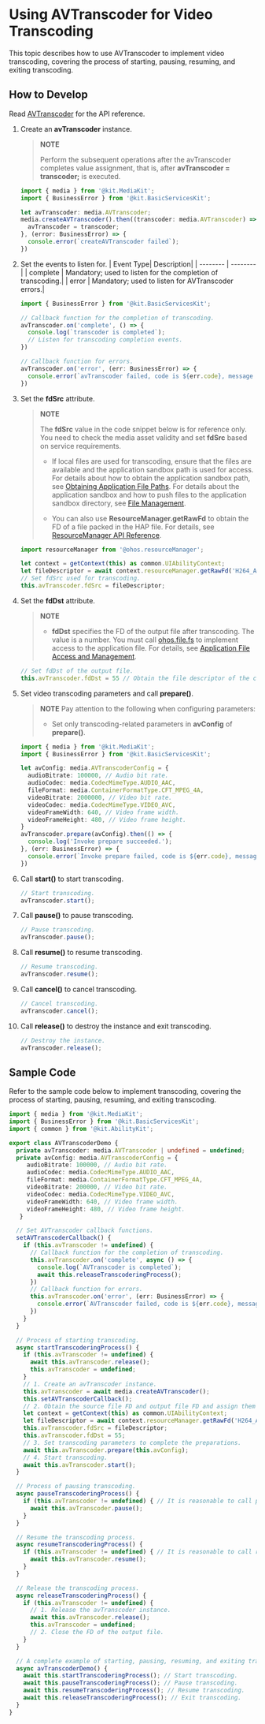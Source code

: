 # Using AVTranscoder for Video Transcoding

This topic describes how to use AVTranscoder to implement video transcoding, covering the process of starting, pausing, resuming, and exiting transcoding.

## How to Develop

Read [AVTranscoder](../../reference/apis-media-kit/js-apis-media.md#avtranscoder12) for the API reference.

1. Create an **avTranscoder** instance.

   > **NOTE**
   >
   > Perform the subsequent operations after the avTranscoder completes value assignment, that is, after **avTranscoder = transcoder;** is executed.

   ```ts
   import { media } from '@kit.MediaKit';
   import { BusinessError } from '@kit.BasicServicesKit';
   
   let avTranscoder: media.AVTranscoder;
   media.createAVTranscoder().then((transcoder: media.AVTranscoder) => {
     avTranscoder = transcoder;
   }, (error: BusinessError) => {
     console.error(`createAVTranscoder failed`);
   })
   ```

2. Set the events to listen for.
   | Event Type| Description| 
   | -------- | -------- |
   | complete | Mandatory; used to listen for the completion of transcoding.| 
   | error | Mandatory; used to listen for AVTranscoder errors.|

   ```ts
   import { BusinessError } from '@kit.BasicServicesKit';
   
   // Callback function for the completion of transcoding.
   avTranscoder.on('complete', () => {
     console.log(`transcoder is completed`);
     // Listen for transcoding completion events.
   })
   
   // Callback function for errors.
   avTranscoder.on('error', (err: BusinessError) => {
     console.error(`avTranscoder failed, code is ${err.code}, message is ${err.message}`);
   })
   ```

3. Set the **fdSrc** attribute.
   > **NOTE**
   >
   > The **fdSrc** value in the code snippet below is for reference only. You need to check the media asset validity and set **fdSrc** based on service requirements.
   > 
   > - If local files are used for transcoding, ensure that the files are available and the application sandbox path is used for access. For details about how to obtain the application sandbox path, see [Obtaining Application File Paths](../../application-models/application-context-stage.md#obtaining-application-file-paths). For details about the application sandbox and how to push files to the application sandbox directory, see [File Management](../../file-management/app-sandbox-directory.md).
   > 
   > - You can also use **ResourceManager.getRawFd** to obtain the FD of a file packed in the HAP file. For details, see [ResourceManager API Reference](../../reference/apis-localization-kit/js-apis-resource-manager.md#getrawfd9).

   ```ts
   import resourceManager from '@ohos.resourceManager';

   let context = getContext(this) as common.UIAbilityContext;
   let fileDescriptor = await context.resourceManager.getRawFd('H264_AAC.mp4');
   // Set fdSrc used for transcoding.
   this.avTranscoder.fdSrc = fileDescriptor;
   ```

4. Set the **fdDst** attribute.
   > **NOTE**
   >
   > - **fdDst** specifies the FD of the output file after transcoding. The value is a number. You must call [ohos.file.fs](../../reference/apis-core-file-kit/js-apis-file-fs.md) to implement access to the application file. For details, see [Application File Access and Management](../../file-management/app-file-access.md).
   
   ```ts
   // Set fdDst of the output file.
   this.avTranscoder.fdDst = 55 // Obtain the file descriptor of the created video file by referring to the sample code in Application File Access and Management.
   ```

5. Set video transcoding parameters and call **prepare()**.

   > **NOTE**
   > Pay attention to the following when configuring parameters:
   >
   > - Set only transcoding-related parameters in **avConfig** of **prepare()**.

   ```ts
   import { media } from '@kit.MediaKit';
   import { BusinessError } from '@kit.BasicServicesKit';
   
   let avConfig: media.AVTranscoderConfig = {
     audioBitrate: 100000, // Audio bit rate.
     audioCodec: media.CodecMimeType.AUDIO_AAC,
     fileFormat: media.ContainerFormatType.CFT_MPEG_4A,
     videoBitrate: 2000000, // Video bit rate.
     videoCodec: media.CodecMimeType.VIDEO_AVC,
     videoFrameWidth: 640, // Video frame width.
     videoFrameHeight: 480, // Video frame height.
   }
   avTranscoder.prepare(avConfig).then(() => {
     console.log('Invoke prepare succeeded.');
   }, (err: BusinessError) => {
     console.error(`Invoke prepare failed, code is ${err.code}, message is ${err.message}`);
   })
   ```

6. Call **start()** to start transcoding.

   ```ts
   // Start transcoding.
   avTranscoder.start();
   ```

7. Call **pause()** to pause transcoding.

   ```ts
   // Pause transcoding.
   avTranscoder.pause();
   ```

8. Call **resume()** to resume transcoding.

   ```ts
   // Resume transcoding.
   avTranscoder.resume();
   ```

8. Call **cancel()** to cancel transcoding.

   ```ts
   // Cancel transcoding.
   avTranscoder.cancel();
   ```

9. Call **release()** to destroy the instance and exit transcoding.

   ```ts
   // Destroy the instance.
   avTranscoder.release();
   ```

## Sample Code

  Refer to the sample code below to implement transcoding, covering the process of starting, pausing, resuming, and exiting transcoding.
  
```ts
import { media } from '@kit.MediaKit';
import { BusinessError } from '@kit.BasicServicesKit';
import { common } from '@kit.AbilityKit';

export class AVTranscoderDemo {
  private avTranscoder: media.AVTranscoder | undefined = undefined;
  private avConfig: media.AVTranscoderConfig = {
     audioBitrate: 100000, // Audio bit rate.
     audioCodec: media.CodecMimeType.AUDIO_AAC,
     fileFormat: media.ContainerFormatType.CFT_MPEG_4A,
     videoBitrate: 200000, // Video bit rate.
     videoCodec: media.CodecMimeType.VIDEO_AVC,
     videoFrameWidth: 640, // Video frame width.
     videoFrameHeight: 480, // Video frame height.
   }

  // Set AVTranscoder callback functions.
  setAVTranscoderCallback() {
    if (this.avTranscoder != undefined) {
      // Callback function for the completion of transcoding.
      this.avTranscoder.on('complete', async () => {
        console.log(`AVTranscoder is completed`);
        await this.releaseTranscoderingProcess();
      })
      // Callback function for errors.
      this.avTranscoder.on('error', (err: BusinessError) => {
        console.error(`AVTranscoder failed, code is ${err.code}, message is ${err.message}`);
      })
    }
  }

  // Process of starting transcoding.
  async startTranscoderingProcess() {
    if (this.avTranscoder != undefined) {
      await this.avTranscoder.release();
      this.avTranscoder = undefined;
    }
    // 1. Create an avTranscoder instance.
    this.avTranscoder = await media.createAVTranscoder();
    this.setAVTranscoderCallback();
    // 2. Obtain the source file FD and output file FD and assign them to avTranscoder. For details, see the FilePicker document.
    let context = getContext(this) as common.UIAbilityContext;
    let fileDescriptor = await context.resourceManager.getRawFd('H264_AAC.mp4');
    this.avTranscoder.fdSrc = fileDescriptor;
    this.avTranscoder.fdDst = 55;
    // 3. Set transcoding parameters to complete the preparations.
    await this.avTranscoder.prepare(this.avConfig);
    // 4. Start transcoding.
    await this.avTranscoder.start();
  }

  // Process of pausing transcoding.
  async pauseTranscoderingProcess() {
    if (this.avTranscoder != undefined) { // It is reasonable to call pause only after start is called and returns a value.
      await this.avTranscoder.pause();
    }
  }

  // Resume the transcoding process.
  async resumeTranscoderingProcess() {
    if (this.avTranscoder != undefined) { // It is reasonable to call resume only after pause is called and returns a value.
      await this.avTranscoder.resume();
    }
  }

  // Release the transcoding process.
  async releaseTranscoderingProcess() {
    if (this.avTranscoder != undefined) {
      // 1. Release the avTranscoder instance.
      await this.avTranscoder.release();
      this.avTranscoder = undefined;
      // 2. Close the FD of the output file.
    }
  }

  // A complete example of starting, pausing, resuming, and exiting transcoding.
  async avTranscoderDemo() {
    await this.startTranscoderingProcess(); // Start transcoding.
    await this.pauseTranscoderingProcess(); // Pause transcoding.
    await this.resumeTranscoderingProcess(); // Resume transcoding.
    await this.releaseTranscoderingProcess(); // Exit transcoding.
  }
}
```

